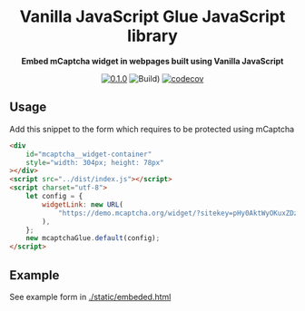 <div align="center">

  <h1>Vanilla JavaScript Glue JavaScript library</h1>

<strong>Embed mCaptcha widget in webpages built using Vanilla JavaScript</strong>

[![0.1.0](https://img.shields.io/badge/TypeScript_docs-master-2b7489)](https://mcaptcha.github.io/glue/vanilla)
![Build)](<https://github.com/mCaptcha/glue/workflows/CI%20(Linux)/badge.svg>)
[![codecov](https://codecov.io/gh/mCaptcha/glue/branch/master/graph/badge.svg)](https://codecov.io/gh/mCaptcha/glue)

</div>

## Usage

Add this snippet to the form which requires to be protected using
mCaptcha

```html
<div
	id="mcaptcha__widget-container"
	style="width: 304px; height: 78px"
></div>
<script src="../dist/index.js"></script>
<script charset="utf-8">
	let config = {
		widgetLink: new URL(
			"https://demo.mcaptcha.org/widget/?sitekey=pHy0AktWyOKuxZDzFfoaewncWecCHo23"
		),
	};
	new mcaptchaGlue.default(config);
</script>
```

## Example

See example form in [./static/embeded.html](./static/embeded.html)
